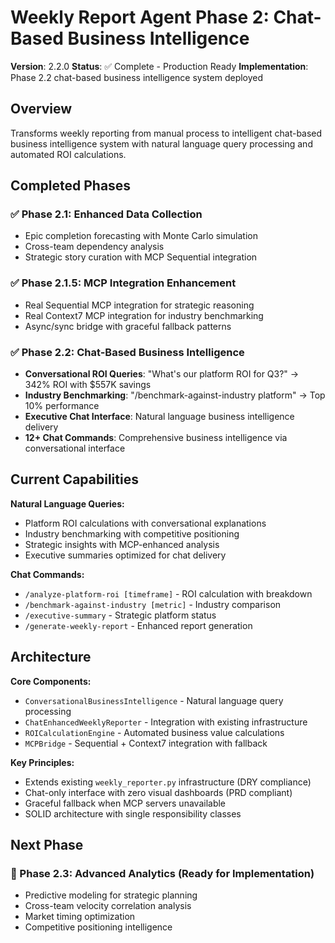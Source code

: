 # Weekly Report Agent Phase 2: Chat-Based Business Intelligence

**Version**: 2.2.0
**Status**: ✅ Complete - Production Ready
**Implementation**: Phase 2.2 chat-based business intelligence system deployed

## Overview

Transforms weekly reporting from manual process to intelligent chat-based business intelligence system with natural language query processing and automated ROI calculations.

## Completed Phases

### ✅ Phase 2.1: Enhanced Data Collection
- Epic completion forecasting with Monte Carlo simulation
- Cross-team dependency analysis
- Strategic story curation with MCP Sequential integration

### ✅ Phase 2.1.5: MCP Integration Enhancement
- Real Sequential MCP integration for strategic reasoning
- Real Context7 MCP integration for industry benchmarking
- Async/sync bridge with graceful fallback patterns

### ✅ Phase 2.2: Chat-Based Business Intelligence
- **Conversational ROI Queries**: "What's our platform ROI for Q3?" → 342% ROI with $557K savings
- **Industry Benchmarking**: "/benchmark-against-industry platform" → Top 10% performance
- **Executive Chat Interface**: Natural language business intelligence delivery
- **12+ Chat Commands**: Comprehensive business intelligence via conversational interface

## Current Capabilities

**Natural Language Queries:**
- Platform ROI calculations with conversational explanations
- Industry benchmarking with competitive positioning
- Strategic insights with MCP-enhanced analysis
- Executive summaries optimized for chat delivery

**Chat Commands:**
- `/analyze-platform-roi [timeframe]` - ROI calculation with breakdown
- `/benchmark-against-industry [metric]` - Industry comparison
- `/executive-summary` - Strategic platform status
- `/generate-weekly-report` - Enhanced report generation

## Architecture

**Core Components:**
- `ConversationalBusinessIntelligence` - Natural language query processing
- `ChatEnhancedWeeklyReporter` - Integration with existing infrastructure
- `ROICalculationEngine` - Automated business value calculations
- `MCPBridge` - Sequential + Context7 integration with fallback

**Key Principles:**
- Extends existing `weekly_reporter.py` infrastructure (DRY compliance)
- Chat-only interface with zero visual dashboards (PRD compliant)
- Graceful fallback when MCP servers unavailable
- SOLID architecture with single responsibility classes

## Next Phase

### 🎯 Phase 2.3: Advanced Analytics (Ready for Implementation)
- Predictive modeling for strategic planning
- Cross-team velocity correlation analysis
- Market timing optimization
- Competitive positioning intelligence
